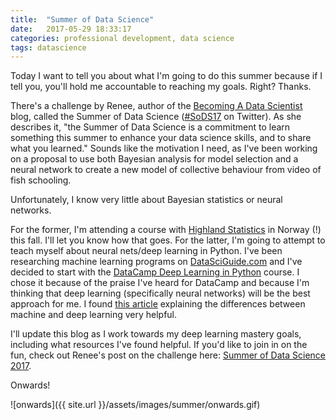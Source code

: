 ```yaml
---
title:  "Summer of Data Science"
date:   2017-05-29 18:33:17
categories: professional development, data science
tags: datascience
---
```


Today I want to tell you about what I'm going to do this summer because if I tell you, you'll hold me accountable to reaching my goals. Right? Thanks.

There's a challenge by Renee, author of the [Becoming A Data Scientist][BDS] blog, called the Summer of Data Science ([#SoDS17][#SoDS17] on Twitter). As she describes it, "the Summer of Data Science is a commitment to learn something this summer to enhance your data science skills, and to share what you learned." Sounds like the motivation I need, as I've been working on a proposal to use both Bayesian analysis for model selection and a neural network to create a new model of collective behaviour from video of fish schooling.

Unfortunately, I know very little about Bayesian statistics or neural networks. 

For the former, I'm attending a course with [Highland Statistics][stats] in Norway (!) this fall. I'll let you know how that goes. For the latter, I'm going to attempt to teach myself about neural nets/deep learning in Python. I've been researching machine learning programs on [DataSciGuide.com] and I've decided to start with the [DataCamp Deep Learning in Python][datacamp] course. I chose it because of the praise I've heard for DataCamp and because I'm thinking that deep learning (specifically neural networks) will be the best approach for me. I found [this article] explaining the differences between machine and deep learning very helpful.

I'll update this blog as I work towards my deep learning mastery goals, including what resources I've found helpful. If you'd like to join in on the fun, check out Renee's post on the challenge here: [Summer of Data Science 2017].

Onwards!

![onwards]({{ site.url }}/assets/images/summer/onwards.gif)


[BDS]: https://www.becomingadatascientist.com
[#SoDS17]: https://twitter.com/search?q=%23SoDS17&src=tyah&lang=en
[stats]: http://www.highstat.com/index.html
[DataSciGuide.com]: http://www.datasciguide.com/
[datacamp]: https://www.datacamp.com/courses/deep-learning-in-python
[this article]: https://blogs.nvidia.com/blog/2016/07/29/whats-difference-artificial-intelligence-machine-learning-deep-learning-ai/
[Summer of Data Science 2017]: https://www.becomingadatascientist.com/2017/05/29/summer-of-data-science-2017/